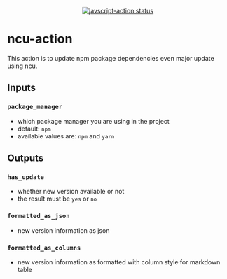 <p align="center">
  <a href="https://github.com/SotaSuzuki/npm-package-update-action/action"><img alt="javscript-action status" src="https://github.com/yamap-inc/ncu-action/workflows/package-update/badge.svg"></a>
</p>

# ncu-action

This action is to update npm package dependencies even major update using ncu.

## Inputs

### `package_manager`

- which package manager you are using in the project
- default: `npm`
- available values are: `npm` and `yarn`

## Outputs

### `has_update`

- whether new version available or not
- the result must be `yes` or `no`

### `formatted_as_json`

- new version information as json

### `formatted_as_columns`

- new version information as formatted with column style for markdown table
